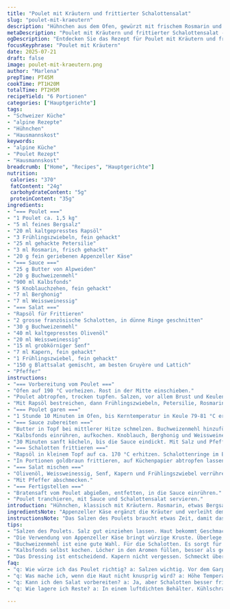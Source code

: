 ```yaml
---
title: "Poulet mit Kräutern und frittierter Schalottensalat"
slug: "poulet-mit-kraeutern"
description: "Hühnchen aus dem Ofen, gewürzt mit frischem Rosmarin und Petersilie. Die Haut wird leicht gesalzen, dann mit Appenzeller Käse-Honigbutter bestrichen. Sauce auf Basis eines Kalbsfonds mit Knoblauch, Weissweinessig und einem Hauch Berghonig. Salat mit knackigen, in Buchweizenmehl gewälzten, frittierten Schalotten, abgerundet mit Senf-Dressing und gehackten Kapern. Dazu Gruyère-Lattich. Fettarmes Pouletfleisch, würzig, knusprig. Eindrücke aus der Alpenküche, wo jede Hausmannskost Herz und Seele hat."
metaDescription: "Poulet mit Kräutern und frittierter Schalottensalat - Ein klassisches Rezept aus der Schweizer Alpenküche mit intensiven Aromen und knusprigen Extras."
ogDescription: "Entdecken Sie das Rezept für Poulet mit Kräutern und frittierter Schalottensalat. Echte alpine Aromen in jedem Bissen."
focusKeyphrase: "Poulet mit Kräutern"
date: 2025-07-21
draft: false
image: poulet-mit-kraeutern.png
author: "Marlena"
prepTime: PT45M
cookTime: PT1H20M
totalTime: PT2H5M
recipeYield: "6 Portionen"
categories: ["Hauptgerichte"]
tags:
- "Schweizer Küche"
- "alpine Rezepte"
- "Hühnchen"
- "Hausmannskost"
keywords:
- "alpine Küche"
- "Poulet Rezept"
- "Hausmannskost"
breadcrumb: ["Home", "Recipes", "Hauptgerichte"]
nutrition: 
 calories: "370"
 fatContent: "24g"
 carbohydrateContent: "5g"
 proteinContent: "35g"
ingredients:
- "=== Poulet ==="
- "1 Poulet ca. 1,5 kg"
- "5 ml feines Bergsalz"
- "20 ml kaltgepresstes Rapsöl"
- "3 Frühlingszwiebeln, fein gehackt"
- "25 ml gehackte Petersilie"
- "3 ml Rosmarin, frisch gehackt"
- "20 g fein geriebenen Appenzeller Käse"
- "=== Sauce ==="
- "25 g Butter von Alpweiden"
- "20 g Buchweizenmehl"
- "900 ml Kalbsfonds"
- "5 Knoblauchzehen, fein gehackt"
- "7 ml Berghonig"
- "7 ml Weissweinessig"
- "=== Salat ==="
- "Rapsöl für Frittieren"
- "2 grosse französische Schalotten, in dünne Ringe geschnitten"
- "30 g Buchweizenmehl"
- "40 ml kaltgepresstes Olivenöl"
- "20 ml Weissweinessig"
- "15 ml grobkörniger Senf"
- "7 ml Kapern, fein gehackt"
- "1 Frühlingszwiebel, fein gehackt"
- "150 g Blattsalat gemischt, am besten Gruyère und Lattich"
- "Pfeffer"
instructions:
- "=== Vorbereitung vom Poulet ==="
- "Ofen auf 190 °C vorheizen. Rost in der Mitte einschieben."
- "Poulet abtropfen, trocken tupfen. Salzen, vor allem Brust und Keulen einreiben. 20 Minuten ruhen lassen."
- "Mit Rapsöl bestreichen, dann Frühlingszwiebeln, Petersilie, Rosmarin und Appenzeller Käse auf die Haut verteilen. In Bräter legen, leicht pfeffern."
- "=== Poulet garen ==="
- "1 Stunde 10 Minuten im Ofen, bis Kerntemperatur in Keule 79-81 °C erreicht. Zwischendurch mit austretendem Saft begiessen."
- "=== Sauce zubereiten ==="
- "Butter in Topf bei mittlerer Hitze schmelzen. Buchweizenmehl hinzufügen, bis gebeizte Farbe erreicht ist."
- "Kalbsfonds einrühren, aufkochen. Knoblauch, Berghonig und Weissweinessig einmischen."
- "30 Minuten sanft köcheln, bis die Sauce eindickt. Mit Salz und Pfeffer abschmecken."
- "=== Schalotten frittieren ==="
- "Rapsöl in kleinem Topf auf ca. 170 °C erhitzen. Schalottenringe im Buchweizenmehl wenden, überschüssiges Mehl abklopfen."
- "In Portionen goldbraun frittieren, auf Küchenpapier abtropfen lassen. Mit Salz und Pfeffer würzen."
- "=== Salat mischen ==="
- "Olivenöl, Weissweinessig, Senf, Kapern und Frühlingszwiebel verrühren. Salat und frittierte Schalotten darin vorsichtig unterheben."
- "Mit Pfeffer abschmecken."
- "=== Fertigstellen ==="
- "Bratensaft vom Poulet abgießen, entfetten, in die Sauce einrühren."
- "Poulet tranchieren, mit Sauce und Schalottensalat servieren."
introduction: "Hühnchen, klassisch mit Kräutern. Rosmarin, etwas Bergsalz. Appenzeller reibt sich dazwischen. Kochen auf alpine Art. Oven eher niedrig, lange Zeit. Haut kross, Fleisch zart. Sauce dick mit Kalbsfond, Knoblauch, Essig. Honig vom Berg gibt leichte Süße. Dazu ein Salat, nicht langweilig. Schalotten, in Buchweizenmehl. Knusprig, fast schon süss-salzig. Kapern drin, Senf. Alles was knallt. Dazu Gruyère-Blattsalat, einmal anders. Schweizer Zutaten, daraus Kraft. Einfache Technik, viel Geschmack. Übergossene Gelassenheit aus der Alpenküche. Hausmannskost. Essen das wurzelt. Direkt aus dem Hof. Kein Firlefanz, nur echt. Herzhaft, bodenständig. Kartoffeln? Passt. Aber hier, Hauptperson Poulet. Perfekt? Nein. Echt."
ingredientsNote: "Appenzeller Käse ergänzt die Kräuter und verleiht dem Poulet eine würzige Note, typisch für die Schweiz. Buchweizenmehl ersetzt normales Mehl, bringt eine nussige Tiefe und ist perfekt für die frittierte Schalottenkruste, wie es in der alpinen Region üblich ist. Kalbsfond kann durch eine hausgemachte Variante ersetzt werden, die mit Knochen vom lokalen Rind gekocht wurde. Rapsöl wird bevorzugt für die Fritteuse wegen seines hohen Rauchpunkts und neutralen Geschmacks, während kaltgepresstes Olivenöl im Dressing für Frische sorgt. Bergsalz stammt aus Schweizer Alpenquellen und bringt feine Mineralien. Berghonig bringt eine feine süße Note, nicht zu dominant. Frische Kräuter wachsen auf Almen, geben Aroma, ohne die Zutaten zu überdecken."
instructionsNote: "Das Salzen des Poulets braucht etwas Zeit, damit das Salz gut einzieht in die Haut und das Fleisch. Die Verwendung von Appenzeller Käse auf dem Huhn bringt eine würzige Kruste, sie verbindet sich mit den Kräutern. Die Temperatur sollte nicht zu hoch sein, damit die Haut knusprig wird, ohne verbrennen. Beim Anrösten der Mehlschwitze für die Sauce hilft Buchweizenmehl, die Farbe zu intensivieren. Die Sauce sollte langsam und stetig köcheln, damit sie genug Zeit hat, sich zu binden und die Aromen zu entwickeln. Schalotten zuerst in Buchweizenmehl wenden, das macht den Unterschied, besonders für die Knusprigkeit. Nicht zu viel Öl nehmen, aber ausreichend Hitze, schnell frittieren. Im Salat schwenken, nicht quetschen. Das Dressing mit Kapern gibt den kleinen würzigen Knall. Eier und Milchfrei, Fokus auf alpine Stabilität."
tips:
- "Salzen des Poulets. Salz gut einziehen lassen. Haut bekommt Geschmack. Für beste Ergebnisse: Mindestens 20 Minuten ruhen lassen. Erwähnenswert ist der Unterschied in der Tiefe."
- "Die Verwendung von Appenzeller Käse bringt würzige Kruste. Überlege, Käse frisch zu reiben. Er verbindet sich mit Kräutern. Haut bleibt knusprig. Wichtig, nicht zu heiß backen."
- "Buchweizenmehl ist eine gute Wahl. Für die Schalotten. Es sorgt für die nötige Knusprigkeit. Achte auf die Hitze beim Frittieren. Zu lange dauert es, dann wird es matschig."
- "Kalbsfonds selbst kochen. Löcher in den Aromen füllen, besser als gekauft. Zeit investieren. Allfällige Rinderknochen verwenden. Manchmal auch Geflügelreste mit reinpacken."
- "Das Dressing ist entscheidend. Kapern nicht vergessen. Schmeckt überraschend gut. Senf gibt Biss. Frisch zubereiten. Mischung zwischen Senf und Essig. So bleibt es harmonisch."
faq:
- "q: Wie würze ich das Poulet richtig? a: Salzen wichtig. Vor dem Garprozess. Vorne und hinten gleichmäßig einreiben. Das bringt Geschmack ins Fleisch."
- "q: Was mache ich, wenn die Haut nicht knusprig wird? a: Höhe Temperatur beachten. Zu wenig Hitze macht die Haut weich. Außer, Grillfunktion nutzen für die letzten Minuten."
- "q: Kann ich den Salat vorbereiten? a: Ja, aber Schalotten besser frisch frittieren. Sonst werden sie weich. Dressing kann im Voraus gemacht werden, eintrocknen vermeiden."
- "q: Wie lagere ich Reste? a: In einem luftdichten Behälter. Kühlschrank ist meist genug. Bis zu zwei Tage hält es. Für längere Zeit einfrieren. Genau darauf achten."

---
```

